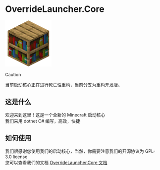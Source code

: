# OverrideLauncher.Core

![Logo](./logo.png)

> [!CAUTION]
>当前启动核心正在进行死亡性重构，当前分支为重构开发版。

## 这是什么

欢迎来到这里！这是一个全新的 Minecraft 启动核心  
我们采用 dotnet C# 编写，高效，快捷  

## 如何使用

我们很感谢您使用我们的启动核心，当然，你需要注意我们的开源协议为 GPL-3.0 license  
您可以查看我们的文档 [OverrideLauncher.Core 文档](https://docs.roundstudio.top/docs/%E6%96%87%E6%A1%A3/OverrideLauncher.Core%20%E5%90%AF%E5%8A%A8%E6%A0%B8%E5%BF%83/%E4%BB%8B%E7%BB%8D)